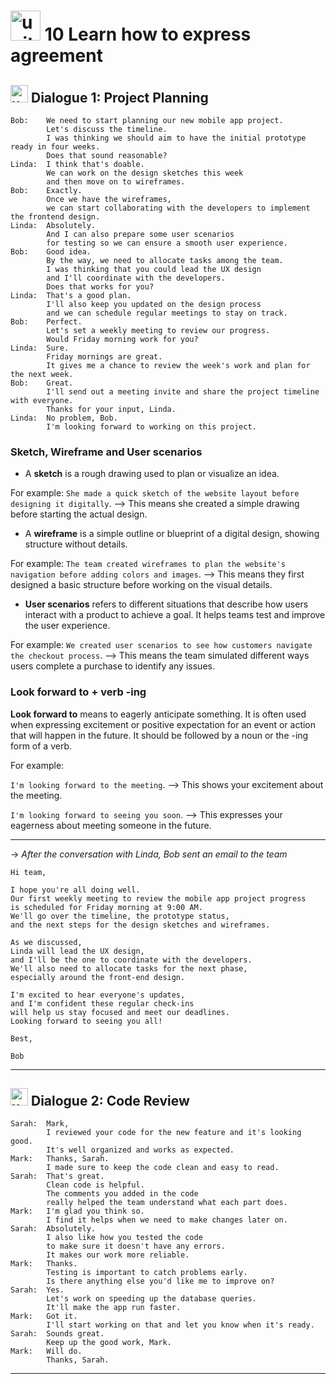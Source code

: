# <img width="48" height="48" src="https://img.icons8.com/emoji/48/united-kingdom-emoji.png" alt="united-kingdom-emoji"/> 10 Learn how to express agreement

## <img width="28" height="28" src="https://img.icons8.com/emoji/28/united-kingdom-emoji.png" alt="united-kingdom-emoji"/> Dialogue 1: Project Planning

```
Bob:    We need to start planning our new mobile app project.
        Let's discuss the timeline.
        I was thinking we should aim to have the initial prototype ready in four weeks.
        Does that sound reasonable?
Linda:  I think that's doable.
        We can work on the design sketches this week
        and then move on to wireframes.
Bob:    Exactly.
        Once we have the wireframes,
        we can start collaborating with the developers to implement the frontend design.
Linda:  Absolutely.
        And I can also prepare some user scenarios
        for testing so we can ensure a smooth user experience.
Bob:    Good idea.
        By the way, we need to allocate tasks among the team.
        I was thinking that you could lead the UX design
        and I'll coordinate with the developers.
        Does that works for you?
Linda:  That's a good plan.
        I'll also keep you updated on the design process
        and we can schedule regular meetings to stay on track.
Bob:    Perfect.
        Let's set a weekly meeting to review our progress.
        Would Friday morning work for you?
Linda:  Sure.
        Friday mornings are great.
        It gives me a chance to review the week's work and plan for the next week.
Bob:    Great.
        I'll send out a meeting invite and share the project timeline with everyone.
        Thanks for your input, Linda.
Linda:  No problem, Bob.
        I'm looking forward to working on this project.
```

### Sketch, Wireframe and User scenarios

- A **sketch** is a rough drawing used to plan or visualize an idea.

For example: `She made a quick sketch of the website layout before designing it digitally`. –> This means she created a simple drawing before starting the actual design.

- A **wireframe** is a simple outline or blueprint of a digital design, showing structure without details.

For example: `The team created wireframes to plan the website's navigation before adding colors and images`. –> This means they first designed a basic structure before working on the visual details.

- **User scenarios** refers to different situations that describe how users interact with a product to achieve a goal. It helps teams test and improve the user experience.

For example: `We created user scenarios to see how customers navigate the checkout process`. –> This means the team simulated different ways users complete a purchase to identify any issues.

### Look forward to + verb -ing

**Look forward to** means to eagerly anticipate something. It is often used when expressing excitement or positive expectation for an event or action that will happen in the future. It should be followed by a noun or the -ing form of a verb. 

For example:

`I'm looking forward to the meeting`. –> This shows your excitement about the meeting.

`I'm looking forward to seeing you soon`. –> This expresses your eagerness about meeting someone in the future.

---

-> *After the conversation with Linda, Bob sent an email to the team*

```
Hi team,

I hope you're all doing well.
Our first weekly meeting to review the mobile app project progress
is scheduled for Friday morning at 9:00 AM.
We'll go over the timeline, the prototype status,
and the next steps for the design sketches and wireframes.

As we discussed,
Linda will lead the UX design,
and I'll be the one to coordinate with the developers.
We'll also need to allocate tasks for the next phase,
especially around the front-end design.

I'm excited to hear everyone's updates,
and I'm confident these regular check-ins
will help us stay focused and meet our deadlines.
Looking forward to seeing you all!

Best,

Bob
```

---

## <img width="28" height="28" src="https://img.icons8.com/emoji/28/united-kingdom-emoji.png" alt="united-kingdom-emoji"/>  Dialogue 2: Code Review

```
Sarah:  Mark,
        I reviewed your code for the new feature and it's looking good.
        It's well organized and works as expected.
Mark:   Thanks, Sarah.
        I made sure to keep the code clean and easy to read.
Sarah:  That's great.
        Clean code is helpful.
        The comments you added in the code
        really helped the team understand what each part does.
Mark:   I'm glad you think so.
        I find it helps when we need to make changes later on.
Sarah:  Absolutely.
        I also like how you tested the code
        to make sure it doesn't have any errors.
        It makes our work more reliable.
Mark:   Thanks.
        Testing is important to catch problems early.
        Is there anything else you'd like me to improve on?
Sarah:  Yes.
        Let's work on speeding up the database queries.
        It'll make the app run faster.
Mark:   Got it.
        I'll start working on that and let you know when it's ready.
Sarah:  Sounds great.
        Keep up the good work, Mark.
Mark:   Will do.
        Thanks, Sarah.
```


---
